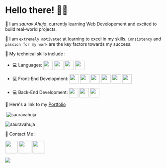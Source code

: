 # Hello there! 👋🏻


📌 I am *saurav Ahuja*, currently learning Web Developement and excited to build real-world projects.

📌 I am `extremely motivated` at learning to excel in my skills. `Consistency` and `passion for my work` are the key factors towards my success.


📌 My technical skills include :


 - 💻 Languages:  <img align="center" height="30" src="https://img.icons8.com/color/144/000000/javascript.png"/> <img align="center" height="30" src="https://img.icons8.com/ultraviolet/480/000000/react.png"/> <img align="center" height="30" src="https://img.icons8.com/color/48/000000/typescript.png"/> <img align="center" height="30" src="https://user-images.githubusercontent.com/69760792/121766706-a67ec180-cb71-11eb-923d-69fc323bafa4.png"/>

 - 💻 Front-End Development: <img align="center" height="30" src="https://img.icons8.com/color/144/000000/html-5.png"/> <img align="center" height="30" src="https://img.icons8.com/color/144/000000/css3.png"/> <img align="center" height="30" src="https://img.icons8.com/color/144/000000/javascript.png"/> <img align="center" height="30" src="https://img.icons8.com/ultraviolet/480/000000/react.png"/> <img align="center" height="30" src="https://img.icons8.com/color/48/000000/typescript.png"/> <img align="center" height="30" src="https://img.icons8.com/color/48/000000/angular.png"/> 

 - 💻 Back-End Development:  <img align="center" height="30" src="https://user-images.githubusercontent.com/69760792/121766706-a67ec180-cb71-11eb-923d-69fc323bafa4.png"/>  <img align="center" height="30" src="https://img.icons8.com/color/48/000000/mongodb.png"/> <img align="center" height="30" src="https://img.icons8.com/color/48/000000/php.png"/>

 


📌 Here's a link to my [Portfolio](https://www.sauravahuja.tk/)


<p>&nbsp;<img align="center" src="https://github-readme-stats.vercel.app/api?username=sauravahuja&show_icons=true&locale=en" alt="sauravahuja" /></p>

<p><img align="center" src="https://github-readme-streak-stats.herokuapp.com/?user=sauravahuja" alt="sauravahuja" /></p>

📌 Contact Me :

[<img align="center" height="40" src="https://img.icons8.com/color/48/000000/hot-article.png"/>](https://hashnode.com/@sauravahuja)
[<img align="center" height="40" src="https://img.icons8.com/color/144/000000/linkedin.png"/>](https://www.linkedin.com/in/saurav-ahuja)
[<img align="center" height="40" src="https://img.icons8.com/fluent/144/000000/twitter.png"/>](https://twitter.com/sauravahuja04)

![](https://visitor-badge.glitch.me/badge?page_id=sauravahuja.sauravahuja)

